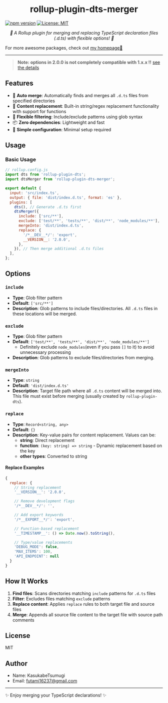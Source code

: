 <h1 align="center">rollup-plugin-dts-merger</h1>

[![npm version](https://img.shields.io/npm/v/rollup-plugin-dts-merger.svg)](https://www.npmjs.com/package/rollup-plugin-dts-merger)
[![License: MIT](https://img.shields.io/badge/License-MIT-yellow.svg)](https://opensource.org/licenses/MIT)

<p align="center">
  <em>🦄 A Rollup plugin for merging and replacing TypeScript declaration files (.d.ts) with flexible options! 🦄</em>
</p>

For more awesome packages, check out [my homepage💛](https://baendlorel.github.io/?repoType=npm)

---

> **Note: options in 2.0.0 is not completely compatible with 1.x.x !!** [see the details](#user-content-options)

## Features

- 🚀 **Auto merge**: Automatically finds and merges all `.d.ts` files from specified directories
- 🔄 **Content replacement**: Built-in string/regex replacement functionality with support for functions
- 🎯 **Flexible filtering**: Include/exclude patterns using glob syntax
- 📦 **Zero dependencies**: Lightweight and fast
- 🔧 **Simple configuration**: Minimal setup required

## Usage

### Basic Usage

```js
// rollup.config.js
import dts from 'rollup-plugin-dts';
import dtsMerger from 'rollup-plugin-dts-merger';

export default {
  input: 'src/index.ts',
  output: { file: 'dist/index.d.ts', format: 'es' },
  plugins: [
    dts(), // Generate .d.ts first
    dtsMerger({
      include: ['src/**'],
      exclude: ['test/**', 'tests/**', 'dist/**', 'node_modules/**'],
      mergeInto: 'dist/index.d.ts',
      replace: {
        '/*__DEV__*/': 'export',
        __VERSION__: '2.0.0',
      },
    }), // Then merge additional .d.ts files
  ],
};
```

## Options

<a id="user-content-options"></a>

### `include`

- **Type**: Glob filter pattern
- **Default**: `['src/**']`
- **Description**: Glob patterns to include files/directories. All `.d.ts` files in these locations will be merged.

### `exclude`

- **Type**: Glob filter pattern
- **Default**: `['test/**', 'tests/**', 'dist/**', 'node_modules/**']`
  - Definitely exclude `node_modules`(even if you pass `[]` to it) to avoid unnecessary processing
- **Description**: Glob patterns to exclude files/directories from merging.

### `mergeInto`

- **Type**: `string`
- **Default**: `'dist/index.d.ts'`
- **Description**: Target file path where all `.d.ts` content will be merged into. This file must exist before merging (usually created by `rollup-plugin-dts`).

### `replace`

- **Type**: `Record<string, any>`
- **Default**: `{}`
- **Description**: Key-value pairs for content replacement. Values can be:
  - **string**: Direct replacement
  - **function**: `(key: string) => string` - Dynamic replacement based on the key
  - **other types**: Converted to string

#### Replace Examples

```js
{
  replace: {
    // String replacement
    '__VERSION__': '2.0.0',

    // Remove development flags
    '/*__DEV__*/': '',

    // Add export keywords
    '/*__EXPORT__*/': 'export',

    // Function-based replacement
    '__TIMESTAMP__': () => Date.now().toString(),

    // Type/value replacements
    'DEBUG_MODE': false,
    'MAX_ITEMS': 100,
    'API_ENDPOINT': null
  }
}
```

## How It Works

1. **Find files**: Scans directories matching `include` patterns for `.d.ts` files
2. **Filter**: Excludes files matching `exclude` patterns
3. **Replace content**: Applies `replace` rules to both target file and source files
4. **Merge**: Appends all source file content to the target file with source path comments

## License

MIT

## Author

- Name: KasukabeTsumugi
- Email: futami16237@gmail.com

---

✨ Enjoy merging your TypeScript declarations! ✨
